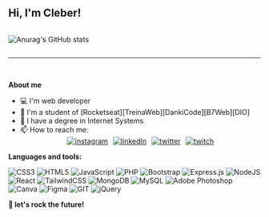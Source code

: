 <h2>Hi, I'm Cleber!</h2>

  <div style="display:flex";justify-content:center>

   ![Anurag's GitHub stats](https://github-readme-stats.vercel.app/api?username=cleberjunio&show_icons=true&theme=merko)
 
 </div>
 



 

* * *

<br/>

**About me**
- 💻 I'm web developer
- 🚀 I'm a student  of [Rocketseat][TreinaWeb][DankiCode][B7Web][DIO]
- 📝 I have a degree in Internet Systems
- 📫 How to reach me:<div style="display:flex;justify-content:center; gap:10px">[![instagram](https://img.shields.io/badge/Instagram-E4405F?style=for-the-badge&logo=instagram&logoColor=white)](https://www.instagram.com/juniocleberjunio/)
[![linkedIn](https://img.shields.io/badge/LinkedIn-0077B5?style=for-the-badge&logo=linkedin&logoColor=white)](https://www.linkedin.com/in/cleber-junio-7b999967/) 
[![twitter](https://img.shields.io/badge/Twitter-1DA1F2?style=for-the-badge&logo=twitter&logoColor=white)](https://twitter.com/CJMT77)
[![twitch](https://img.shields.io/badge/Twitch-9146FF?style=for-the-badge&logo=twitch&logoColor=white)](https://www.twitch.tv/cleber_ti)</div>

**Languages and tools:**

![CSS3](https://img.shields.io/badge/css3-%231572B6.svg?style=flat&logo=css3&logoColor=white) ![HTML5](https://img.shields.io/badge/html5-%23E34F26.svg?style=flat&logo=html5&logoColor=white) ![JavaScript](https://img.shields.io/badge/javascript-%23323330.svg?style=flat&logo=javascript&logoColor=%23F7DF1E) ![PHP](https://img.shields.io/badge/php-%23777BB4.svg?style=flat&logo=php&logoColor=white) ![Bootstrap](https://img.shields.io/badge/bootstrap-%23563D7C.svg?style=flat&logo=bootstrap&logoColor=white) ![Express.js](https://img.shields.io/badge/express.js-%23404d59.svg?style=flat&logo=express&logoColor=%2361DAFB) ![NodeJS](https://img.shields.io/badge/node.js-6DA55F?style=flat&logo=node.js&logoColor=white) ![React](https://img.shields.io/badge/react-%2320232a.svg?style=flat&logo=react&logoColor=%2361DAFB) ![TailwindCSS](https://img.shields.io/badge/tailwindcss-%2338B2AC.svg?style=flat&logo=tailwind-css&logoColor=white) ![MongoDB](https://img.shields.io/badge/MongoDB-%234ea94b.svg?style=flat&logo=mongodb&logoColor=white) ![MySQL](https://img.shields.io/badge/mysql-%2300f.svg?style=flat&logo=mysql&logoColor=white) ![Adobe Photoshop](https://img.shields.io/badge/adobephotoshop-%2331A8FF.svg?style=flat&logo=adobephotoshop&logoColor=white) ![Canva](https://img.shields.io/badge/Canva-%2300C4CC.svg?style=flat&logo=Canva&logoColor=white) 	![Figma](https://img.shields.io/badge/figma-%23F24E1E.svg?style=flat&logo=figma&logoColor=white) ![GIT](https://img.shields.io/badge/Git-fc6d26?style=flat&logo=git&logoColor=white) ![jQuery](https://img.shields.io/badge/jquery-%230769AD.svg?style=flat&logo=jquery&logoColor=white)




**🚀 let's rock the future!**
